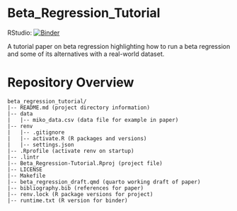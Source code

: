 # Beta_Regression_Tutorial

RStudio: [![Binder](http://mybinder.org/badge_logo.svg)](http://mybinder.org/v2/gh/jgeller112/beta_regression_tutorial/HEAD?urlpath=rstudio)

A tutorial paper on beta regression highlighting how to run a beta regression and some of its alternatives with a real-world dataset.

# Repository Overview

```{md}
beta_regression_tutorial/
|-- README.md (project directory information)
|-- data
|   |-- miko_data.csv (data file for example in paper)
|-- renv
|   |-- .gitignore
|   |-- activate.R (R packages and versions)
|   |-- settings.json
|-- .Rprofile (activate renv on startup)
|-- .lintr
|-- Beta_Regression-Tutorial.Rproj (project file)
|-- LICENSE
|-- Makefile
|-- beta_regression_draft.qmd (quarto working draft of paper)
|-- bibliography.bib (references for paper)
|-- renv.lock (R package versions for project)
|-- runtime.txt (R version for binder)


```
